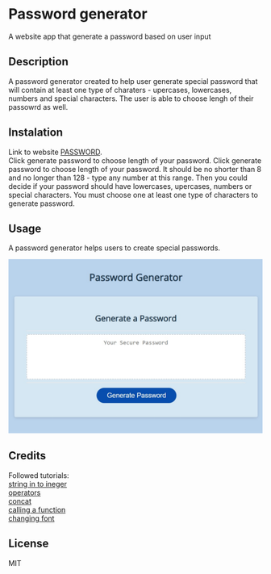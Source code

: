 # Password generator
A website app that generate a password based on user input

## Description
A password generator created to help user generate special password that will contain at least one type of charaters - upercases, lowercases, numbers and special characters. The user is able to choose lengh of their passowrd as well.

## Instalation
Link to website [PASSWORD](https://pauli090.github.io/password-generator/).
<br>
Click generate password to choose length of your password. Click generate password to choose length of your password. It should be no shorter than 8 and no longer than 128 - type any number at this range. Then you could decide if your password should have lowercases, upercases, numbers or special characters. You must choose one at least one type of characters to generate password.

## Usage
A password generator helps users to create special passwords. 

![alt text](/Image/password.png)

## Credits
Followed tutorials:
<br>
[string in to ineger](https://www.tutorialspoint.com/how-to-convert-a-string-into-integer-in-javascript)
<br>
[operators](https://www.w3schools.com/jsref/jsref_operators.asp)
<br>
[concat](https://developer.mozilla.org/en-US/docs/Web/JavaScript/Reference/Global_Objects/Array/concat)
<br>
[calling a function](https://www.youtube.com/watch?v=QpHiwoj-vK8)
<br>
[changing font](https://www.youtube.com/watch?v=JkeyKeK3V24)

## License
MIT
